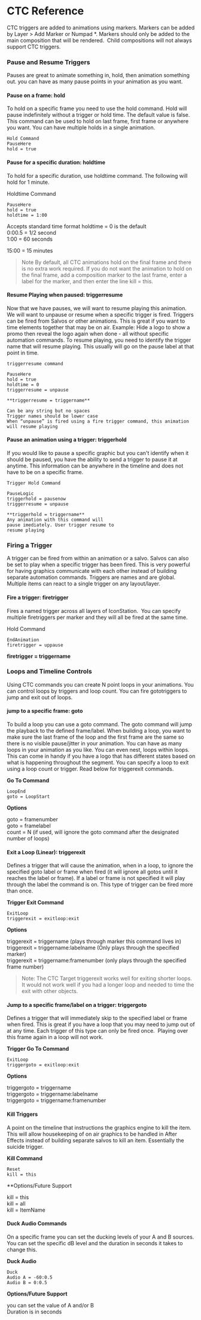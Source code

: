 <!--
Title : 2093970347_ctc_cheat_sheet_reference

- Created : 2022-01-04 08:21
- Updated :
- Author : James Rivers
- Written against (version):
- Sources :
- Author Notes :
- Tags : [!versio_graphics_moc](../../!versio_graphics_moc.md)
-->

# CTC Reference
CTC triggers are added to animations using markers. Markers can be added by Layer > Add Marker or Numpad *. Markers should only be added to the main composition that will be rendered.  Child compositions will not always support CTC triggers.

### Pause and Resume Triggers
Pauses are great to animate something in, hold, then animation something out. you can have as many pause points in your animation as you want.

#### Pause on a frame: hold
To hold on a specific frame you need to use the hold command. Hold will pause indefinitely without a trigger or hold time. The default value is false. This command can be used to hold on last frame, first frame or anywhere you want. You can have multiple holds in a single animation.

```
Hold Command
PauseHere  
hold = true
```


#### Pause for a specific duration: holdtime
To hold for a specific duration, use holdtime command. The following will hold for 1 minute.

Holdtime Command

```
PauseHere  
hold = true  
holdtime = 1:00 
```
Accepts standard time format
holdtime = 0 is the default  
0:00.5 = 1/2 second  
1:00 = 60 seconds

15:00 = 15 minutes

> Note   By default, all CTC animations hold on the final frame and there is no extra work required.  If you do not want the animation to hold on the final frame, add a composition marker to the last frame, enter a label for the marker, and then enter the line kill = this.

#### Resume Playing when paused: triggerresume
Now that we have pauses, we will want to resume playing this animation. We will want to unpause or resume when a specific trigger is fired. Triggers can be fired from Salvos or other animations. This is great if you want to time elements together that may be on air. Example: Hide a logo to show a promo then reveal the logo again when done - all without specific automation commands. To resume playing, you need to identify the trigger name that will resume playing. This usually will go on the pause label at that point in time.

```
triggerresume command

PauseHere  
hold = true  
holdtime = 0  
triggerresume = unpause

**triggerresume = triggername**

Can be any string but no spaces  
Trigger names should be lower case  
When “unpause” is fired using a fire trigger command, this animation will resume playing

```

#### Pause an animation using a trigger: triggerhold
If you would like to pause a specific graphic but you can't identify when it should be paused, you have the ability to send a trigger to pause it at anytime. This information can be anywhere in the timeline and does not have to be on a specific frame.

```
Trigger Hold Command

PauseLogic  
triggerhold = pausenow  
triggerresume = unpause

**triggerhold = triggername**  
Any animation with this command will  
pause imediately. User trigger resume to  
resume playing

```

### Firing a Trigger
A trigger can be fired from within an animation or a salvo. Salvos can also be set to play when a specific trigger has been fired. This is very powerful for having graphics communicate with each other instead of building separate automation commands. Triggers are names and are global. Multiple items can react to a single trigger on any layout/layer.

#### Fire a trigger: firetrigger
Fires a named trigger across all layers of IconStation.  You can specify multiple firetriggers per marker and they will all be fired at the same time.

Hold Command
```
EndAnimation  
firetrigger = uppause
```

**firetrigger = triggername**


### Loops and Timeline Controls
Using CTC commands you can create N point loops in your animations. You can control loops by triggers and loop count. You can fire gototriggers to jump and exit out of loops.


#### jump to a specific frame: goto

To build a loop you can use a goto command. The goto command will jump the playback to the defined frame/label. When building a loop, you want to make sure the last frame of the loop and the first frame are the same so there is no visible pause/jitter in your animation. You can have as many loops in your animation as you like. You can even nest, loops within loops. This can come in handy if you have a logo that has different states based on what is happening throughout the segment. You can specify a loop to exit using a loop count or trigger. Read below for triggerexit commands.

**Go To Command**

```
LoopEnd  
goto = LoopStart
```

**Options**

goto = framenumber  
goto = framelabel  
count = N (if used, will ignore the goto command after the designated number of loops)


#### Exit a Loop (Linear): triggerexit

Defines a trigger that will cause the animation, when in a loop, to ignore the specified goto label or frame when fired (it will ignore all gotos until it reaches the label or frame). If a label or frame is not specified it will play through the label the command is on. This type of trigger can be fired more than once.

**Trigger Exit Command**

```
ExitLoop  
triggerexit = exitloop:exit
```

**Options**

triggerexit = triggername (plays through marker this command lives in)  
triggerexit = triggername:labelname (Only plays through the specified marker)  
triggerexit = triggername:framenumber (only plays through the specified frame number)


> Note: The CTC Target triggerexit works well for exiting shorter loops. It would not work well if you had a longer loop and needed to time the exit with other objects.

#### Jump to a specific frame/label on a trigger: triggergoto

Defines a trigger that will immediately skip to the specified label or frame when fired. This is great if you have a loop that you may need to jump out of at any time. Each trigger of this type can only be fired once.  Playing over this frame again in a loop will not work.

**Trigger Go To Command**

```
ExitLoop  
triggergoto = exitloop:exit
```

**Options**

triggergoto = triggername  
triggergoto = triggername:labelname  
triggergoto = triggername:framenumber


#### Kill Triggers

A point on the timeline that instructions the graphics engine to kill the item. This will allow housekeeping of on air graphics to be handled in After Effects instead of building separate salvos to kill an item. Essentially the suicide trigger.

**Kill Command**
```
Reset  
kill = this 
```

**Options/Future Support  

kill = this  
kill = all  
kill = ItemName

#### Duck Audio Commands

On a specific frame you can set the ducking levels of your A and B sources. You can set the specific dB level and the duration in seconds it takes to change this.    

**Duck Audio**
```
Duck  
Audio A = -60:0.5  
Audio B = 0:0.5
```

**Options/Future Support**

you can set the value of A and/or B  
Duration is in seconds
